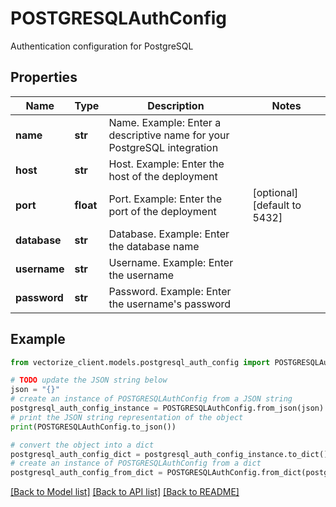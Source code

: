 # POSTGRESQLAuthConfig

Authentication configuration for PostgreSQL

## Properties

Name | Type | Description | Notes
------------ | ------------- | ------------- | -------------
**name** | **str** | Name. Example: Enter a descriptive name for your PostgreSQL integration | 
**host** | **str** | Host. Example: Enter the host of the deployment | 
**port** | **float** | Port. Example: Enter the port of the deployment | [optional] [default to 5432]
**database** | **str** | Database. Example: Enter the database name | 
**username** | **str** | Username. Example: Enter the username | 
**password** | **str** | Password. Example: Enter the username&#39;s password | 

## Example

```python
from vectorize_client.models.postgresql_auth_config import POSTGRESQLAuthConfig

# TODO update the JSON string below
json = "{}"
# create an instance of POSTGRESQLAuthConfig from a JSON string
postgresql_auth_config_instance = POSTGRESQLAuthConfig.from_json(json)
# print the JSON string representation of the object
print(POSTGRESQLAuthConfig.to_json())

# convert the object into a dict
postgresql_auth_config_dict = postgresql_auth_config_instance.to_dict()
# create an instance of POSTGRESQLAuthConfig from a dict
postgresql_auth_config_from_dict = POSTGRESQLAuthConfig.from_dict(postgresql_auth_config_dict)
```
[[Back to Model list]](../README.md#documentation-for-models) [[Back to API list]](../README.md#documentation-for-api-endpoints) [[Back to README]](../README.md)


